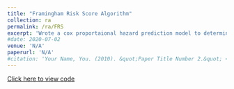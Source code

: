 ```yaml
---
title: "Framingham Risk Score Algorithm"
collection: ra
permalink: /ra/FRS
excerpt: 'Wrote a cox proportaional hazard prediction model to determine a 10-year risk score of cardiovascular disease using a variety of individual level risk factors such as age, total cholesteral, treated systolic blood pressure, HDL, smoking status and diabetes.'
#date: 2020-07-02
venue: 'N/A'
paperurl: 'N/A'
#citation: 'Your Name, You. (2010). &quot;Paper Title Number 2.&quot; <i>Journal 1</i>. 1(2).'
---
```

[Click here to view code](https://github.com/bryansashakim/Framingham-Risk-Scores)
